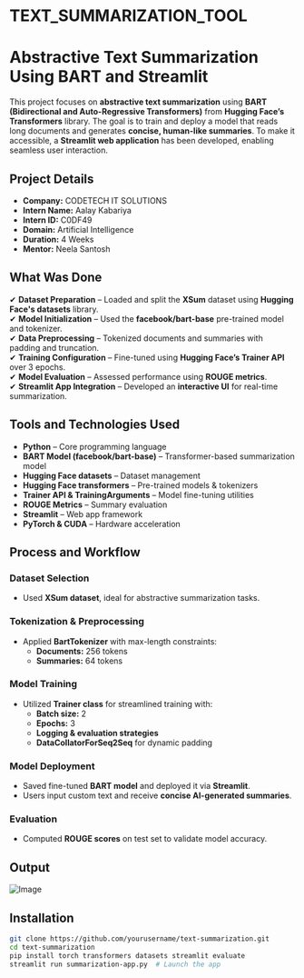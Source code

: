# TEXT_SUMMARIZATION_TOOL
# Abstractive Text Summarization Using BART and Streamlit  
This project focuses on **abstractive text summarization** using **BART (Bidirectional and Auto-Regressive Transformers)** from **Hugging Face’s Transformers** library. The goal is to train and deploy a model that reads long documents and generates **concise, human-like summaries**. To make it accessible, a **Streamlit web application** has been developed, enabling seamless user interaction.

## Project Details  
- **Company:** CODETECH IT SOLUTIONS  
- **Intern Name:** Aalay Kabariya 
- **Intern ID:** C0DF49  
- **Domain:** Artificial Intelligence  
- **Duration:** 4 Weeks  
- **Mentor:** Neela Santosh  

## What Was Done  
✔ **Dataset Preparation** – Loaded and split the **XSum** dataset using **Hugging Face's datasets** library.  
✔ **Model Initialization** – Used the **facebook/bart-base** pre-trained model and tokenizer.  
✔ **Data Preprocessing** – Tokenized documents and summaries with padding and truncation.  
✔ **Training Configuration** – Fine-tuned using **Hugging Face’s Trainer API** over 3 epochs.  
✔ **Model Evaluation** – Assessed performance using **ROUGE metrics**.  
✔ **Streamlit App Integration** – Developed an **interactive UI** for real-time summarization.  

## Tools and Technologies Used  
- **Python** – Core programming language  
- **BART Model (facebook/bart-base)** – Transformer-based summarization model  
- **Hugging Face datasets** – Dataset management  
- **Hugging Face transformers** – Pre-trained models & tokenizers  
- **Trainer API & TrainingArguments** – Model fine-tuning utilities  
- **ROUGE Metrics** – Summary evaluation  
- **Streamlit** – Web app framework  
- **PyTorch & CUDA** – Hardware acceleration  

## Process and Workflow  
### **Dataset Selection**  
- Used **XSum dataset**, ideal for abstractive summarization tasks.  

### **Tokenization & Preprocessing**  
- Applied **BartTokenizer** with max-length constraints:  
  - **Documents:** 256 tokens  
  - **Summaries:** 64 tokens  

### **Model Training**  
- Utilized **Trainer class** for streamlined training with:  
  - **Batch size:** 2  
  - **Epochs:** 3  
  - **Logging & evaluation strategies**  
  - **DataCollatorForSeq2Seq** for dynamic padding  

### **Model Deployment**  
- Saved fine-tuned **BART model** and deployed it via **Streamlit**.  
- Users input custom text and receive **concise AI-generated summaries**.  

### **Evaluation**  
- Computed **ROUGE scores** on test set to validate model accuracy.  

## Output  
![Image](https://github.com/user-attachments/assets/8c08f30f-a91a-42f4-a4af-65e52a3c723a)

## Installation  
```bash
git clone https://github.com/yourusername/text-summarization.git
cd text-summarization
pip install torch transformers datasets streamlit evaluate
streamlit run summarization-app.py  # Launch the app
